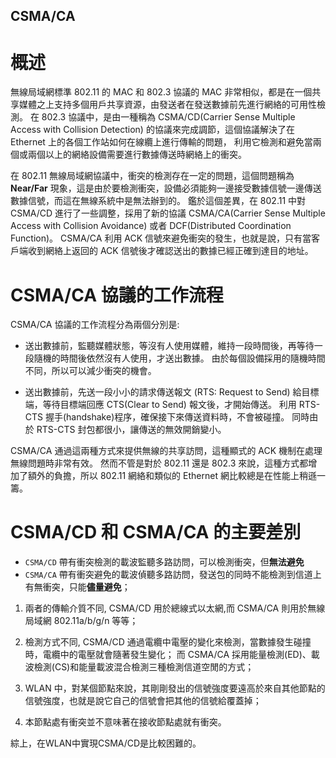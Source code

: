 CSMA/CA
---

# 概述

無線局域網標準 802.11 的 MAC 和 802.3 協議的 MAC 非常相似，都是在一個共享媒體之上支持多個用戶共享資源，由發送者在發送數據前先進行網絡的可用性檢測。
在 802.3 協議中，是由一種稱為 CSMA/CD(Carrier Sense Multiple Access with Collision Detection) 的協議來完成調節，這個協議解決了在 Ethernet 上的各個工作站如何在線纜上進行傳輸的問題，
利用它檢測和避免當兩個或兩個以上的網絡設備需要進行數據傳送時網絡上的衝突。

在 802.11 無線局域網協議中，衝突的檢測存在一定的問題，這個問題稱為 **Near/Far** 現象，這是由於要檢測衝突，設備必須能夠一邊接受數據信號一邊傳送數據信號，而這在無線系統中是無法辦到的。
鑑於這個差異，在 802.11 中對 CSMA/CD 進行了一些調整，採用了新的協議 CSMA/CA(Carrier Sense Multiple Access with Collision Avoidance) 或者 DCF(Distributed Coordination Function)。
CSMA/CA 利用 ACK 信號來避免衝突的發生，也就是說，只有當客戶端收到網絡上返回的 ACK 信號後才確認送出的數據已經正確到達目的地址。

# CSMA/CA 協議的工作流程

CSMA/CA 協議的工作流程分為兩個分別是:
　　
+ 送出數據前，監聽媒體狀態，等沒有人使用媒體，維持一段時間後，再等待一段隨機的時間後依然沒有人使用，才送出數據。
    由於每個設備採用的隨機時間不同，所以可以減少衝突的機會。

+ 送出數據前，先送一段小小的請求傳送報文 (RTS: Request to Send) 給目標端，等待目標端回應 CTS(Clear to Send) 報文後，才開始傳送。
    利用 RTS-CTS 握手(handshake)程序，確保接下來傳送資料時，不會被碰撞。
    同時由於 RTS-CTS 封包都很小，讓傳送的無效開銷變小。

CSMA/CA 通過這兩種方式來提供無線的共享訪問，這種顯式的 ACK 機制在處理無線問題時非常有效。
    然而不管是對於 802.11 還是 802.3 來說，這種方式都增加了額外的負擔，所以 802.11 網絡和類似的 Ethernet 網比較總是在性能上稍遜一籌。

# CSMA/CD 和 CSMA/CA 的主要差別

+ `CSMA/CD` 帶有衝突檢測的載波監聽多路訪問，可以檢測衝突，但**無法避免**
　　
+ `CSMA/CA` 帶有衝突避免的載波偵聽多路訪問，發送包的同時不能檢測到信道上有無衝突，只能**儘量避免**；

1. 兩者的傳輸介質不同, CSMA/CD 用於總線式以太網,而 CSMA/CA 則用於無線局域網 802.11a/b/g/n 等等；

1. 檢測方式不同, CSMA/CD 通過電纜中電壓的變化來檢測，當數據發生碰撞時，電纜中的電壓就會隨著發生變化；
而 CSMA/CA 採用能量檢測(ED)、載波檢測(CS)和能量載波混合檢測三種檢測信道空閒的方式；
　　
1. WLAN 中，對某個節點來說，其剛剛發出的信號強度要遠高於來自其他節點的信號強度，也就是說它自己的信號會把其他的信號給覆蓋掉；

1. 本節點處有衝突並不意味著在接收節點處就有衝突。

綜上，在WLAN中實現CSMA/CD是比較困難的。